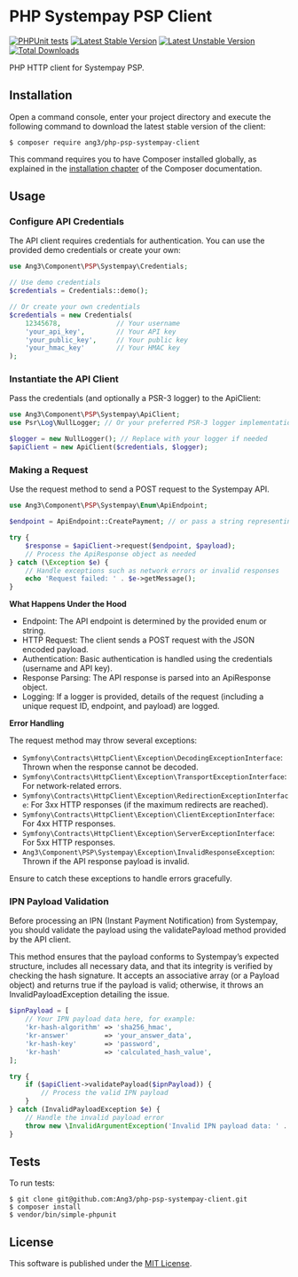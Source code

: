 PHP Systempay PSP Client
========================

[![PHPUnit tests](https://github.com/ang3/php-psp-systempay-client/actions/workflows/phpunit.yml/badge.svg)](https://github.com/ang3/php-psp-systempay-client/actions/workflows/phpunit.yml)
[![Latest Stable Version](https://poser.pugx.org/ang3/php-psp-systempay-client/v/stable)](https://packagist.org/packages/ang3/php-psp-systempay-client) 
[![Latest Unstable Version](https://poser.pugx.org/ang3/php-psp-systempay-client/v/unstable)](https://packagist.org/packages/ang3/php-psp-systempay-client) 
[![Total Downloads](https://poser.pugx.org/ang3/php-psp-systempay-client/downloads)](https://packagist.org/packages/ang3/php-psp-systempay-client)

PHP HTTP client for Systempay PSP.

Installation
------------

Open a command console, enter your project directory and execute the
following command to download the latest stable version of the client:

```console
$ composer require ang3/php-psp-systempay-client
```

This command requires you to have Composer installed globally, as explained
in the [installation chapter](https://getcomposer.org/doc/00-intro.md)
of the Composer documentation.

Usage
-----

### Configure API Credentials

The API client requires credentials for authentication. 
You can use the provided demo credentials or create your own:

```php
use Ang3\Component\PSP\Systempay\Credentials;

// Use demo credentials
$credentials = Credentials::demo();

// Or create your own credentials
$credentials = new Credentials(
    12345678,              // Your username
    'your_api_key',        // Your API key
    'your_public_key',     // Your public key
    'your_hmac_key'        // Your HMAC key
);
```

### Instantiate the API Client

Pass the credentials (and optionally a PSR-3 logger) to the ApiClient:

```php
use Ang3\Component\PSP\Systempay\ApiClient;
use Psr\Log\NullLogger; // Or your preferred PSR-3 logger implementation

$logger = new NullLogger(); // Replace with your logger if needed
$apiClient = new ApiClient($credentials, $logger);
```

### Making a Request

Use the request method to send a POST request to the Systempay API.

```php
use Ang3\Component\PSP\Systempay\Enum\ApiEndpoint;

$endpoint = ApiEndpoint::CreatePayment; // or pass a string representing the endpoint

try {
    $response = $apiClient->request($endpoint, $payload);
    // Process the ApiResponse object as needed
} catch (\Exception $e) {
    // Handle exceptions such as network errors or invalid responses
    echo 'Request failed: ' . $e->getMessage();
}
```

**What Happens Under the Hood**

- Endpoint: The API endpoint is determined by the provided enum or string.
- HTTP Request: The client sends a POST request with the JSON encoded payload.
- Authentication: Basic authentication is handled using the credentials (username and API key).
- Response Parsing: The API response is parsed into an ApiResponse object.
- Logging: If a logger is provided, details of the request (including a unique request ID, endpoint, and payload) are logged.

**Error Handling**

The request method may throw several exceptions:

- `Symfony\Contracts\HttpClient\Exception\DecodingExceptionInterface`: Thrown when the response cannot be decoded.
- `Symfony\Contracts\HttpClient\Exception\TransportExceptionInterface`: For network-related errors.
- `Symfony\Contracts\HttpClient\Exception\RedirectionExceptionInterface`: For 3xx HTTP responses (if the maximum redirects are reached).
- `Symfony\Contracts\HttpClient\Exception\ClientExceptionInterface`: For 4xx HTTP responses.
- `Symfony\Contracts\HttpClient\Exception\ServerExceptionInterface`: For 5xx HTTP responses.
- `Ang3\Component\PSP\Systempay\Exception\InvalidResponseException`: Thrown if the API response payload is invalid.

Ensure to catch these exceptions to handle errors gracefully.

### IPN Payload Validation

Before processing an IPN (Instant Payment Notification) from Systempay, 
you should validate the payload using the validatePayload method provided by the API client. 

This method ensures that the payload conforms to Systempay’s expected structure, includes all necessary data, 
and that its integrity is verified by checking the hash signature. 
It accepts an associative array (or a Payload object) and returns true if the payload is valid; otherwise, 
it throws an InvalidPayloadException detailing the issue.

```php
$ipnPayload = [
    // Your IPN payload data here, for example:
    'kr-hash-algorithm' => 'sha256_hmac',
    'kr-answer'         => 'your_answer_data',
    'kr-hash-key'       => 'password',
    'kr-hash'           => 'calculated_hash_value',
];

try {
    if ($apiClient->validatePayload($ipnPayload)) {
        // Process the valid IPN payload
    }
} catch (InvalidPayloadException $e) {
    // Handle the invalid payload error
    throw new \InvalidArgumentException('Invalid IPN payload data: ' . $e->getMessage());
}
```

Tests
-----

To run tests:

```console
$ git clone git@github.com:Ang3/php-psp-systempay-client.git
$ composer install
$ vendor/bin/simple-phpunit
```

License
-------

This software is published under the [MIT License](./LICENCE).
